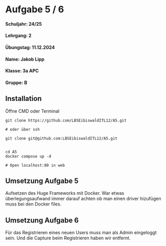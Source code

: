 # Aufgabe 5 / 6

#### Schuljahr: 24/25
#### Lehrgang: 2
#### Übungstag: 11.12.2024
#### Name: Jakob Lipp
#### Klasse: 3a APC
#### Gruppe: B

## Installation
Öffne CMD oder Terminal

```
git clone https://github.com/LBSEibiswaldITL12/A5.git

# oder über ssh

git clone git@github.com:LBSEibiswaldITL12/A5.git


cd A5
docker compose up -d

# Open localhost:80 in web
```

## Umsetzung Aufgabe 5

Aufsetzen des Huge Frameworks mit Docker. War etwas überlegungsaufwand immer darauf achten ob man einen driver hizufügen muss bei den Docker files.

## Umsetzung Aufgabe 6

Für das Registrieren eines neuen Users muss man als Admin eingeloggt sein. Und die Capture beim Registrieren haben wir entfernt.